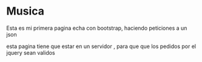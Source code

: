 # Musica

Esta es mi primera pagina echa con bootstrap, haciendo peticiones a un json 

esta pagina tiene que estar en un servidor , para que que los pedidos por el jquery sean validos
